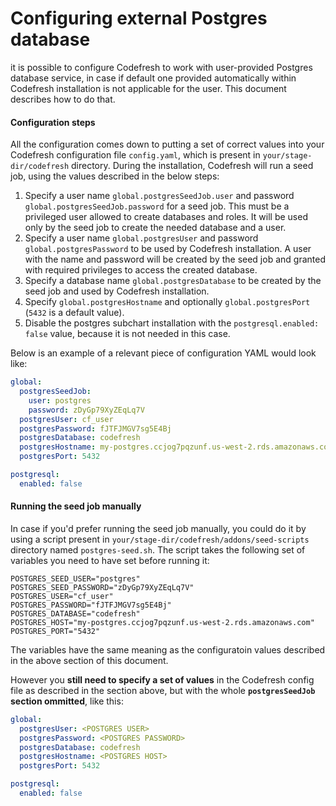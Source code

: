 # Configuring external Postgres database

it is possible to configure Codefresh to work with user-provided Postgres database service, in case if default one provided automatically within Codefresh installation is not applicable for the user. This document describes how to do that.

#### Configuration steps

All the configuration comes down to putting a set of correct values into your Codefresh configuration file `config.yaml`, which is present in `your/stage-dir/codefresh` directory. During the installation, Codefresh will run a seed job, using the values described in the below steps:

1. Specify a user name `global.postgresSeedJob.user` and password `global.postgresSeedJob.password` for a seed job. This must be a privileged user allowed to create databases and roles. It will be used only by the seed job to create the needed database and a user.
2. Specify a user name `global.postgresUser` and password `global.postgresPassword` to be used by Codefresh installation. A user with the name and password will be created by the seed job and granted with required privileges to access the created database.
3. Specify a database name `global.postgresDatabase` to be created by the seed job and used by Codefresh installation.
4. Specify `global.postgresHostname` and optionally `global.postgresPort` (`5432` is a default value).
5. Disable the postgres subchart installation with the `postgresql.enabled: false` value, because it is not needed in this case.

Below is an example of a relevant piece of configuration YAML would look like:

```yaml
global:
  postgresSeedJob:
    user: postgres
    password: zDyGp79XyZEqLq7V
  postgresUser: cf_user
  postgresPassword: fJTFJMGV7sg5E4Bj
  postgresDatabase: codefresh
  postgresHostname: my-postgres.ccjog7pqzunf.us-west-2.rds.amazonaws.com
  postgresPort: 5432

postgresql:
  enabled: false
```

#### Running the seed job manually

In case if you'd prefer running the seed job manually, you could do it by using a script present in `your/stage-dir/codefresh/addons/seed-scripts` directory named `postgres-seed.sh`. The script takes the following set of variables you need to have set before running it:

```
POSTGRES_SEED_USER="postgres"
POSTGRES_SEED_PASSWORD="zDyGp79XyZEqLq7V"
POSTGRES_USER="cf_user"
POSTGRES_PASSWORD="fJTFJMGV7sg5E4Bj"
POSTGRES_DATABASE="codefresh"
POSTGRES_HOST="my-postgres.ccjog7pqzunf.us-west-2.rds.amazonaws.com"
POSTGRES_PORT="5432"
```
The variables have the same meaning as the configuratoin values described in the above section of this document.

However you **still need to specify a set of values** in the Codefresh config file as described in the section above, but with the whole **`postgresSeedJob` section ommitted**, like this:

```yaml
global:
  postgresUser: <POSTGRES USER>
  postgresPassword: <POSTGRES PASSWORD>
  postgresDatabase: codefresh
  postgresHostname: <POSTGRES HOST>
  postgresPort: 5432

postgresql:
  enabled: false
```